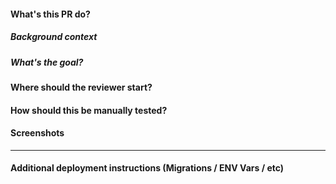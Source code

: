#### What's this PR do?


##### Background context


##### What's the goal?


#### Where should the reviewer start?


#### How should this be manually tested?


#### Screenshots


---

#### Additional deployment instructions (Migrations / ENV Vars / etc)


